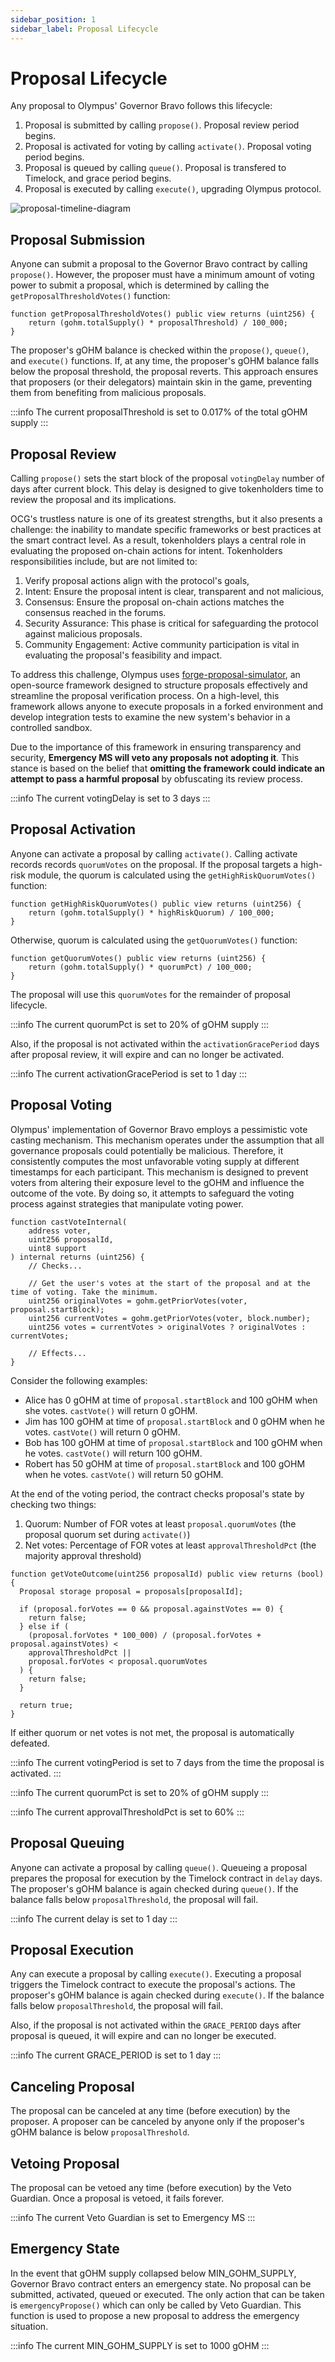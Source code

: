 ```yaml
---
sidebar_position: 1
sidebar_label: Proposal Lifecycle
---
```


# Proposal Lifecycle
Any proposal to Olympus' Governor Bravo follows this lifecycle:

1. Proposal is submitted by calling `propose()`. Proposal review period begins.
2. Proposal is activated for voting by calling `activate()`. Proposal voting period begins.
3. Proposal is queued by calling `queue()`. Proposal is transfered to Timelock, and grace period begins.
4. Proposal is executed by calling `execute()`, upgrading Olympus protocol.

![proposal-timeline-diagram](/gitbook/assets/proposal-timeline-diagram.svg)

## Proposal Submission
Anyone can submit a proposal to the Governor Bravo contract by calling `propose()`. However, the proposer must
have a minimum amount of voting power to submit a proposal, which is determined by calling the `getProposalThresholdVotes()` function:

```solidity
function getProposalThresholdVotes() public view returns (uint256) {
    return (gohm.totalSupply() * proposalThreshold) / 100_000;
}
```

The proposer's gOHM balance is checked within the `propose()`, `queue()`, and `execute()` functions. If, at any time, the proposer's gOHM balance falls below the proposal threshold, the proposal reverts. This approach ensures that proposers (or their delegators) maintain skin in the game, preventing them from benefiting from malicious proposals.


:::info
The current proposalThreshold is set to 0.017% of the total gOHM supply
:::


## Proposal Review
Calling `propose()` sets the start block of the proposal `votingDelay` number of days after current block. This delay is designed to give tokenholders time to review the proposal and its implications.

OCG's trustless nature is one of its greatest strengths, but it also presents a challenge: the inability to mandate specific frameworks or best practices at the smart contract level. As a result, tokenholders plays a central role in evaluating the proposed on-chain actions for intent. Tokenholders responsibilities include, but are not limited to:

1. Verify proposal actions align with the protocol's goals,
2. Intent: Ensure the proposal intent is clear, transparent and not malicious,
3. Consensus: Ensure the proposal on-chain actions matches the consensus reached in the forums.
4. Security Assurance: This phase is critical for safeguarding the protocol against malicious proposals.
5. Community Engagement: Active community participation is vital in evaluating the proposal's feasibility and impact.

To address this challenge, Olympus uses [forge-proposal-simulator](https://solidity-labs.gitbook.io/forge-proposal-simulator/), an open-source framework designed to structure proposals effectively and streamline the proposal verification process. On a high-level, this framework allows anyone to execute proposals in a forked environment and develop integration tests to examine the new system's behavior in a controlled sandbox.

Due to the importance of this framework in ensuring transparency and security, **Emergency MS will veto any proposals not adopting it**. This stance is based on the belief that **omitting the framework could indicate an attempt to pass a harmful proposal** by obfuscating its review process.

:::info
The current votingDelay is set to 3 days
:::


## Proposal Activation
Anyone can activate a proposal by calling `activate()`. Calling activate records records `quorumVotes` on the proposal. If the proposal targets a high-risk module, the quorum is calculated using the `getHighRiskQuorumVotes()` function:

```solidity
function getHighRiskQuorumVotes() public view returns (uint256) {
    return (gohm.totalSupply() * highRiskQuorum) / 100_000;
}
```

Otherwise, quorum is calculated using the `getQuorumVotes()` function:

```solidity
function getQuorumVotes() public view returns (uint256) {
    return (gohm.totalSupply() * quorumPct) / 100_000;
}
```

The proposal will use this `quorumVotes` for the remainder of proposal lifecycle.

:::info
The current quorumPct is set to 20% of gOHM supply
:::

Also, if the proposal is not activated within the `activationGracePeriod` days after proposal review, it will expire and can no longer be activated. 

:::info
The current activationGracePeriod is set to 1 day
:::


## Proposal Voting
Olympus' implementation of Governor Bravo employs a pessimistic vote casting mechanism. This mechanism operates under the assumption that all governance proposals could potentially be malicious. Therefore, it consistently computes the most unfavorable voting supply at different timestamps for each participant. This mechanism is designed to prevent voters from altering their exposure level to the gOHM and influence the outcome of the vote. By doing so, it attempts to safeguard the voting process against strategies that manipulate voting power.

```solidity
function castVoteInternal(
    address voter,
    uint256 proposalId,
    uint8 support
) internal returns (uint256) {
    // Checks...

    // Get the user's votes at the start of the proposal and at the time of voting. Take the minimum.
    uint256 originalVotes = gohm.getPriorVotes(voter, proposal.startBlock);
    uint256 currentVotes = gohm.getPriorVotes(voter, block.number);
    uint256 votes = currentVotes > originalVotes ? originalVotes : currentVotes;

    // Effects...
}
```

Consider the following examples:

* Alice has 0 gOHM at time of `proposal.startBlock` and 100 gOHM when she votes. `castVote()` will return 0 gOHM.
* Jim has 100 gOHM at time of `proposal.startBlock` and 0 gOHM when he votes. `castVote()` will return 0 gOHM.
* Bob has 100 gOHM at time of `proposal.startBlock` and 100 gOHM when he votes. `castVote()` will return 100 gOHM.
* Robert has 50 gOHM at time of `proposal.startBlock` and 100 gOHM when he votes. `castVote()` will return 50 gOHM.

At the end of the voting period, the contract checks proposal's state by checking two things:

1. Quorum: Number of FOR votes at least `proposal.quorumVotes` (the proposal quorum set during `activate()`)
2. Net votes: Percentage of FOR votes at least `approvalThresholdPct` (the majority approval threshold)

```solidity
function getVoteOutcome(uint256 proposalId) public view returns (bool) {
  Proposal storage proposal = proposals[proposalId];

  if (proposal.forVotes == 0 && proposal.againstVotes == 0) {
    return false;
  } else if (
    (proposal.forVotes * 100_000) / (proposal.forVotes + proposal.againstVotes) <
    approvalThresholdPct ||
    proposal.forVotes < proposal.quorumVotes
  ) {
    return false;
  }

  return true;
}
```

If either quorum or net votes is not met, the proposal is automatically defeated.

:::info
The current votingPeriod is set to 7 days from the time the proposal is activated.
:::

:::info
The current quorumPct is set to 20% of gOHM supply
:::

:::info
The current approvalThresholdPct is set to 60%
:::



## Proposal Queuing
Anyone can activate a proposal by calling `queue()`. Queueing a proposal prepares the proposal for execution by the Timelock contract in `delay` days. The proposer's gOHM balance is again checked during `queue()`. If the balance falls below `proposalThreshold`, the proposal will fail.

:::info
The current delay is set to 1 day
:::


## Proposal Execution
Any can execute a proposal by calling `execute()`. Executing a proposal triggers the Timelock contract to execute the proposal's actions. The proposer's gOHM balance is again checked during `execute()`. If the balance falls below `proposalThreshold`, the proposal will fail. 

Also, if the proposal is not activated within the `GRACE_PERIOD` days after proposal is queued, it will expire and can no longer be executed. 

:::info
The current GRACE_PERIOD is set to 1 day
:::

## Canceling Proposal
The proposal can be canceled at any time (before execution) by the proposer. A proposer can be canceled by anyone only if the proposer's gOHM balance
is below `proposalThreshold`.

## Vetoing Proposal
The proposal can be vetoed any time (before execution) by the Veto Guardian. Once a proposal is vetoed, it fails forever.

:::info
The current Veto Guardian is set to Emergency MS
:::

## Emergency State
In the event that gOHM supply collapsed below MIN_GOHM_SUPPLY, Governor Bravo contract enters an emergency state. No
proposal can be submitted, activated, queued or executed. The only action that can be taken is `emergencyPropose()` which
can only be called by Veto Guardian. This function is used to propose a new proposal to address the emergency situation.

:::info
The current MIN_GOHM_SUPPLY is set to 1000 gOHM
:::



